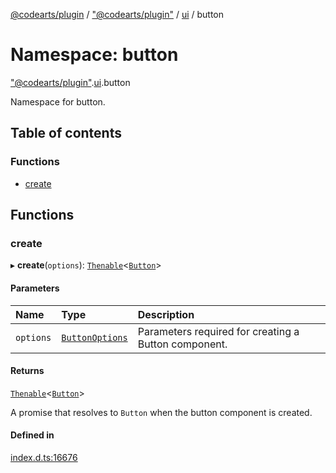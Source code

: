 [@codearts/plugin](../README.md) / ["@codearts/plugin"](_codearts_plugin_.md) / [ui](codearts_plugin_.ui.md) / button

# Namespace: button

["@codearts/plugin"](_codearts_plugin_.md).[ui](codearts_plugin_.ui.md).button

Namespace for button.

## Table of contents

### Functions

- [create](codearts_plugin_.ui.button.md#create)

## Functions

### create

▸ **create**(`options`): [`Thenable`](../interfaces/Thenable.md)<[`Button`](../interfaces/codearts_plugin_.ui.Button-1.md)\>

#### Parameters

| Name | Type | Description |
| :------ | :------ | :------ |
| `options` | [`ButtonOptions`](../interfaces/codearts_plugin_.ui.ButtonOptions.md) | Parameters required for creating a Button component. |

#### Returns

[`Thenable`](../interfaces/Thenable.md)<[`Button`](../interfaces/codearts_plugin_.ui.Button-1.md)\>

A promise that resolves to `Button` when the button component is created.

#### Defined in

[index.d.ts:16676](https://github.com/huaweicloud/cloudide-plugin-api/blob/4d28848/index.d.ts#L16676)
